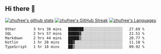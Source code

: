 ## Hi there 👋
[![zhufree's github stats](https://github-readme-stats.vercel.app/api?username=zhufree&show_icons=true&count_private=true)](https://github.com/anuraghazra/github-readme-stats)
[![zhufree's GitHub Streak](https://streak-stats.demolab.com/?user=zhufree)](https://git.io/streak-stats)
[![zhufree's Languages](https://github-readme-stats.vercel.app/api/top-langs/?username=zhufree&layout=compact&langs_count=10)](https://github.com/anuraghazra/github-readme-stats)
<!--START_SECTION:waka-->

```txt
Other        3 hrs 38 mins   ███████░░░░░░░░░░░░░░░░░░   27.69 %
SQL          2 hrs 57 mins   █████▓░░░░░░░░░░░░░░░░░░░   22.51 %
Markdown     2 hrs 44 mins   █████▒░░░░░░░░░░░░░░░░░░░   20.77 %
Kotlin       1 hr 28 mins    ██▓░░░░░░░░░░░░░░░░░░░░░░   11.18 %
TypeScript   1 hr 18 mins    ██▒░░░░░░░░░░░░░░░░░░░░░░   09.92 %
```

<!--END_SECTION:waka-->

<!--
**zhufree/zhufree** is a ✨ _special_ ✨ repository because its `README.md` (this file) appears on your GitHub profile.

Here are some ideas to get you started:

- 🔭 I’m currently working on ...
- 🌱 I’m currently learning ...
- 👯 I’m looking to collaborate on ...
- 🤔 I’m looking for help with ...
- 💬 Ask me about ...
- 📫 How to reach me: ...
- 😄 Pronouns: ...
- ⚡ Fun fact: ...
-->
